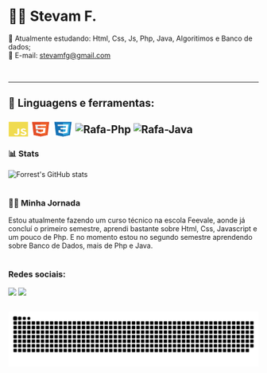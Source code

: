 <h1> 🏄‍♂️ Stevam F. </h1> 


🔭 Atualmente estudando: Html, Css, Js, Php, Java, Algoritimos e Banco de dados; <br>
📱 E-mail: stevamfg@gmail.com


<div style="display: inline_block"><br>
<hr>
  <h2> 🧰 Linguagens e ferramentas: 
 <br>
 <br>
    <img align="center" alt="Rafa-Js" height="30" width="40" src="https://raw.githubusercontent.com/devicons/devicon/master/icons/javascript/javascript-plain.svg">
    <img align="center" alt="Rafa-HTML" height="30" width="40" src="https://raw.githubusercontent.com/devicons/devicon/master/icons/html5/html5-original.svg">
    <img align="center" alt="Rafa-CSS" height="30" width="40" src="https://raw.githubusercontent.com/devicons/devicon/master/icons/css3/css3-original.svg">
    <img align="center" alt="Rafa-Php" height="30" width="40" src="https://cdn.jsdelivr.net/gh/devicons/devicon/icons/php/php-original.svg">
    <img align="center" alt="Rafa-Java" height="30" width="40" src="https://cdn.jsdelivr.net/gh/devicons/devicon/icons/java/java-original-wordmark.svg">
    <img align="right" alt="" height="150" style="border-radius:50px;" src="">
  </h2>
</div>


### 📊 Stats
![Forrest's GitHub stats](https://github-readme-stats.vercel.app/api?username=stevammm&show_icons=true&theme=dark)
<!-- ![GitHub Streak](https://streak-stats.demolab.com?user=stevammm&theme=dark&border_radius=4.5) -->
# 


 <summary><h3>👨‍💻 Minha Jornada</h3></summary>
  Estou atualmente fazendo um curso técnico na escola Feevale, aonde já concluí o primeiro semestre, aprendi bastante sobre Html, Css, Javascript e um pouco de Php. E no momento estou no segundo semestre aprendendo sobre Banco de Dados, mais de Php e Java.<br>
 
 
 #
  <h3> Redes sociais: </h3>
<div> 
  <a href="https://www.instagram.com/_stevam_/" target="_blank"><img src="https://img.shields.io/badge/-Instagram-%23E4405F?style=for-the-badge&logo=instagram&logoColor=white" target="_blank"></a>
  <a href="https://www.linkedin.com/in/stevam-fraga-259254278/" target="_blank"><img src="https://img.shields.io/badge/-LinkedIn-%230077B5?style=for-the-badge&logo=linkedin&logoColor=white" target="_blank"></a> 
  
</div>

##

  
![Snake animation](https://github.com/ellen2121/ellen2121/blob/output/github-contribution-grid-snake.svg) 
